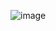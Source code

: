 ![image](https://github.com/KaanKadirGokcek/api-uygulamalar/assets/115478552/7036db6d-e7ca-4611-95b8-a20230f1c94f)

